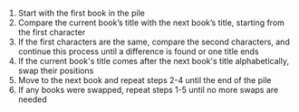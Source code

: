 1. Start with the first book in the pile
2. Compare the current book’s title with the next book’s title, starting from the first character
3. If the first characters are the same, compare the second characters, and continue this process until a difference is found or one title ends
4. If the current book's title comes after the next book's title alphabetically, swap their positions
5. Move to the next book and repeat steps 2-4 until the end of the pile
6. If any books were swapped, repeat steps 1-5 until no more swaps are needed
